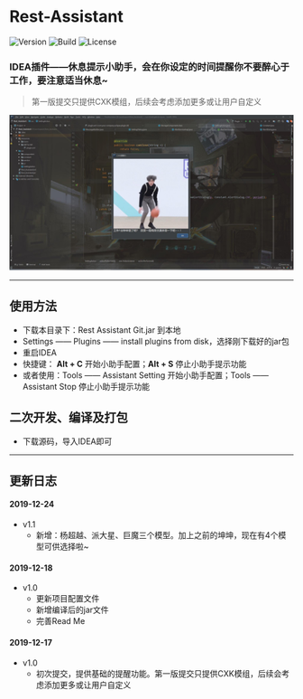 # Rest-Assistant
![Version](https://img.shields.io/badge/Version-1.0-blue)   ![Build](https://img.shields.io/badge/Build-2019--12--18-brightgreen)  ![License](https://img.shields.io/badge/License-Apache%202.0-orange)
### IDEA插件——休息提示小助手，会在你设定的时间提醒你不要醉心于工作，要注意适当休息~
> 第一版提交只提供CXK模组，后续会考虑添加更多或让用户自定义  
>
![cxk](cxk.jpg)

---
## 使用方法
* 下载本目录下：Rest Assistant Git.jar 到本地
* Settings —— Plugins —— install plugins from disk，选择刚下载好的jar包
* 重启IDEA
* 快捷键： **Alt + C** 开始小助手配置；**Alt + S** 停止小助手提示功能
* 或者使用：Tools —— Assistant Setting 开始小助手配置；Tools —— Assistant Stop 停止小助手提示功能

## 二次开发、编译及打包
* 下载源码，导入IDEA即可

---
## 更新日志
#### 2019-12-24
* v1.1
   * 新增：杨超越、派大星、巨魔三个模型。加上之前的坤坤，现在有4个模型可供选择啦~
#### 2019-12-18 
* v1.0   
   * 更新项目配置文件
   * 新增编译后的jar文件
   * 完善Read Me
#### 2019-12-17 
* v1.0   
  * 初次提交，提供基础的提醒功能。第一版提交只提供CXK模组，后续会考虑添加更多或让用户自定义  